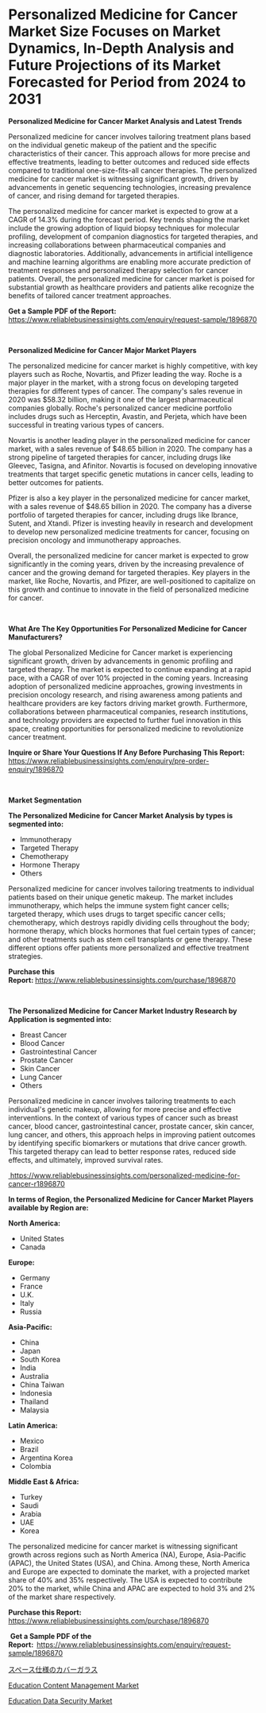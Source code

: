 <p><h1>Personalized Medicine for Cancer Market Size Focuses on Market Dynamics, In-Depth Analysis and Future Projections of its Market Forecasted for Period from 2024 to 2031</h1></p><p><strong>Personalized Medicine for Cancer Market Analysis and Latest Trends</strong></p>
<p><p>Personalized medicine for cancer involves tailoring treatment plans based on the individual genetic makeup of the patient and the specific characteristics of their cancer. This approach allows for more precise and effective treatments, leading to better outcomes and reduced side effects compared to traditional one-size-fits-all cancer therapies. The personalized medicine for cancer market is witnessing significant growth, driven by advancements in genetic sequencing technologies, increasing prevalence of cancer, and rising demand for targeted therapies.</p><p>The personalized medicine for cancer market is expected to grow at a CAGR of 14.3% during the forecast period. Key trends shaping the market include the growing adoption of liquid biopsy techniques for molecular profiling, development of companion diagnostics for targeted therapies, and increasing collaborations between pharmaceutical companies and diagnostic laboratories. Additionally, advancements in artificial intelligence and machine learning algorithms are enabling more accurate prediction of treatment responses and personalized therapy selection for cancer patients. Overall, the personalized medicine for cancer market is poised for substantial growth as healthcare providers and patients alike recognize the benefits of tailored cancer treatment approaches.</p></p>
<p><strong>Get a Sample PDF of the Report:&nbsp;</strong> <a href="https://www.reliablebusinessinsights.com/enquiry/request-sample/1896870">https://www.reliablebusinessinsights.com/enquiry/request-sample/1896870</a></p>
<p>&nbsp;</p>
<p><strong>Personalized Medicine for Cancer Major Market Players</strong></p>
<p><p>The personalized medicine for cancer market is highly competitive, with key players such as Roche, Novartis, and Pfizer leading the way. Roche is a major player in the market, with a strong focus on developing targeted therapies for different types of cancer. The company's sales revenue in 2020 was $58.32 billion, making it one of the largest pharmaceutical companies globally. Roche's personalized cancer medicine portfolio includes drugs such as Herceptin, Avastin, and Perjeta, which have been successful in treating various types of cancers.</p><p>Novartis is another leading player in the personalized medicine for cancer market, with a sales revenue of $48.65 billion in 2020. The company has a strong pipeline of targeted therapies for cancer, including drugs like Gleevec, Tasigna, and Afinitor. Novartis is focused on developing innovative treatments that target specific genetic mutations in cancer cells, leading to better outcomes for patients.</p><p>Pfizer is also a key player in the personalized medicine for cancer market, with a sales revenue of $48.65 billion in 2020. The company has a diverse portfolio of targeted therapies for cancer, including drugs like Ibrance, Sutent, and Xtandi. Pfizer is investing heavily in research and development to develop new personalized medicine treatments for cancer, focusing on precision oncology and immunotherapy approaches.</p><p>Overall, the personalized medicine for cancer market is expected to grow significantly in the coming years, driven by the increasing prevalence of cancer and the growing demand for targeted therapies. Key players in the market, like Roche, Novartis, and Pfizer, are well-positioned to capitalize on this growth and continue to innovate in the field of personalized medicine for cancer.</p></p>
<p>&nbsp;</p>
<p><strong>What Are The Key Opportunities For Personalized Medicine for Cancer Manufacturers?</strong></p>
<p><p>The global Personalized Medicine for Cancer market is experiencing significant growth, driven by advancements in genomic profiling and targeted therapy. The market is expected to continue expanding at a rapid pace, with a CAGR of over 10% projected in the coming years. Increasing adoption of personalized medicine approaches, growing investments in precision oncology research, and rising awareness among patients and healthcare providers are key factors driving market growth. Furthermore, collaborations between pharmaceutical companies, research institutions, and technology providers are expected to further fuel innovation in this space, creating opportunities for personalized medicine to revolutionize cancer treatment.</p></p>
<p><strong>Inquire or Share Your Questions If Any Before Purchasing This Report:</strong> <a href="https://www.reliablebusinessinsights.com/enquiry/pre-order-enquiry/1896870">https://www.reliablebusinessinsights.com/enquiry/pre-order-enquiry/1896870</a></p>
<p>&nbsp;</p>
<p><strong>Market Segmentation</strong></p>
<p><strong>The Personalized Medicine for Cancer Market Analysis by types is segmented into:</strong></p>
<p><ul><li>Immunotherapy</li><li>Targeted Therapy</li><li>Chemotherapy</li><li>Hormone Therapy</li><li>Others</li></ul></p>
<p><p>Personalized medicine for cancer involves tailoring treatments to individual patients based on their unique genetic makeup. The market includes immunotherapy, which helps the immune system fight cancer cells; targeted therapy, which uses drugs to target specific cancer cells; chemotherapy, which destroys rapidly dividing cells throughout the body; hormone therapy, which blocks hormones that fuel certain types of cancer; and other treatments such as stem cell transplants or gene therapy. These different options offer patients more personalized and effective treatment strategies.</p></p>
<p><strong>Purchase this Report:&nbsp;</strong><a href="https://www.reliablebusinessinsights.com/purchase/1896870">https://www.reliablebusinessinsights.com/purchase/1896870</a></p>
<p>&nbsp;</p>
<p><strong>The Personalized Medicine for Cancer Market Industry Research by Application is segmented into:</strong></p>
<p><ul><li>Breast Cancer</li><li>Blood Cancer</li><li>Gastrointestinal Cancer</li><li>Prostate Cancer</li><li>Skin Cancer</li><li>Lung Cancer</li><li>Others</li></ul></p>
<p><p>Personalized medicine in cancer involves tailoring treatments to each individual's genetic makeup, allowing for more precise and effective interventions. In the context of various types of cancer such as breast cancer, blood cancer, gastrointestinal cancer, prostate cancer, skin cancer, lung cancer, and others, this approach helps in improving patient outcomes by identifying specific biomarkers or mutations that drive cancer growth. This targeted therapy can lead to better response rates, reduced side effects, and ultimately, improved survival rates.</p></p>
<p><a href="https://www.reliablebusinessinsights.com/personalized-medicine-for-cancer-r1896870">&nbsp;https://www.reliablebusinessinsights.com/personalized-medicine-for-cancer-r1896870</a></p>
<p><strong>In terms of Region, the Personalized Medicine for Cancer Market Players available by Region are:</strong></p>
<p>
    <p> <strong> North America: </strong>
        <ul>
            <li>United States</li>
            <li>Canada</li>
        </ul>
        </p> 
    <p> <strong> Europe: </strong>
        <ul>
            <li>Germany</li>
            <li>France</li>
            <li>U.K.</li>
            <li>Italy</li>
            <li>Russia</li>
        </ul>
        </p> 
    <p> <strong> Asia-Pacific: </strong>
        <ul>
            <li>China</li>
            <li>Japan</li>
            <li>South Korea</li>
            <li>India</li>
            <li>Australia</li>
            <li>China Taiwan</li>
            <li>Indonesia</li>
            <li>Thailand</li>
            <li>Malaysia</li>
        </ul>
        </p> 
    <p> <strong> Latin America: </strong>
        <ul>
            <li>Mexico</li>
            <li>Brazil</li>
            <li>Argentina Korea</li>
            <li>Colombia</li>
        </ul>
        </p> 
    <p> <strong> Middle East & Africa: </strong>
        <ul>
            <li>Turkey</li>
            <li>Saudi</li>
            <li>Arabia</li>
            <li>UAE</li>
            <li>Korea</li>
        </ul>
    </p>
    </p>
<p><p>The personalized medicine for cancer market is witnessing significant growth across regions such as North America (NA), Europe, Asia-Pacific (APAC), the United States (USA), and China. Among these, North America and Europe are expected to dominate the market, with a projected market share of 40% and 35% respectively. The USA is expected to contribute 20% to the market, while China and APAC are expected to hold 3% and 2% of the market share respectively.</p></p>
<p><strong>Purchase this Report: </strong><a href="https://www.reliablebusinessinsights.com/purchase/1896870">https://www.reliablebusinessinsights.com/purchase/1896870</a></p>
<p>&nbsp;<strong>Get a Sample PDF of the Report:&nbsp;&nbsp;</strong><a href="https://www.reliablebusinessinsights.com/enquiry/request-sample/1896870">https://www.reliablebusinessinsights.com/enquiry/request-sample/1896870</a></p>
<p><strong></strong></p>
<p><p><a href="https://github.com/CarlieShields/Market-Research-Report-List-2/blob/main/5719982178851.md">スペース仕様のカバーガラス</a></p><p><a href="https://github.com/wusalecollins540tpqoz/Market-Research-Report-List-3/blob/main/education-content-management-market.md">Education Content Management Market</a></p><p><a href="https://github.com/kathiaseamanalvaradovlprc2h/Market-Research-Report-List-3/blob/main/education-data-security-market.md">Education Data Security Market</a></p></p>
